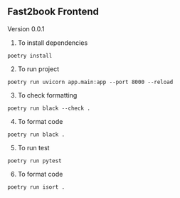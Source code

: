 ## Fast2book Frontend

Version 0.0.1

1. To install dependencies

```
poetry install
```

2. To run project

```
poetry run uvicorn app.main:app --port 8000 --reload
```

3. To check formatting 

```
poetry run black --check .
```

4. To format code 

```
poetry run black .
```

5. To run test

```
poetry run pytest
```
6. To format code 

```
poetry run isort .
```